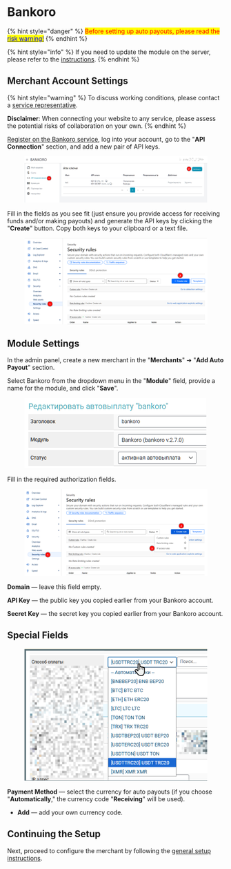 # Bankoro

{% hint style="danger" %}
<mark style="color:red;">Before setting up auto payouts, please read the</mark> [<mark style="color:blue;">risk warning!</mark>](https://premium.gitbook.io/main/osnovnye-nastroiki/merchanty-i-avtovyplaty/avtovyplaty/preduprezhdenie-o-riskakh)
{% endhint %}

{% hint style="info" %}
If you need to update the module on the server, please refer to the [instructions](https://premium.gitbook.io/main/en/basic-settings/faq/updating-script-files-on-the-server/how-to-update-files-on-the-server#merchant-and-auto-payout-modules).
{% endhint %}

## Merchant Account Settings

{% hint style="warning" %}
To discuss working conditions, please contact a [service representative](https://t.me/bankoro_crypto).

**Disclaimer**: When connecting your website to any service, please assess the potential risks of collaboration on your own.
{% endhint %}

[Register on the Bankoro service](https://bankoro.io/registration), log into your account, go to the "**API Connection**" section, and add a new pair of API keys.

<figure><img src="../../../.gitbook/assets/image (3) (1)_eng.png" alt=""><figcaption></figcaption></figure>

Fill in the fields as you see fit (just ensure you provide access for receiving funds and/or making payouts) and generate the API keys by clicking the "**Create**" button. Copy both keys to your clipboard or a text file.

<figure><img src="../../../.gitbook/assets/image (1) (1) (1) (1) (1)_eng.png" alt=""><figcaption></figcaption></figure>

## Module Settings

In the admin panel, create a new merchant in the "**Merchants**" ➔ "**Add Auto Payout**" section.

Select Bankoro from the dropdown menu in the "**Module**" field, provide a name for the module, and click "**Save**".

<figure><img src="../../../.gitbook/assets/image (2223)_eng.png" alt=""><figcaption></figcaption></figure>

Fill in the required authorization fields.

<figure><img src="../../../.gitbook/assets/image (2) (1) (1) (1) (1)_eng.png" alt=""><figcaption></figcaption></figure>

**Domain** — leave this field empty.

**API Key** — the public key you copied earlier from your Bankoro account.

**Secret Key** — the secret key you copied earlier from your Bankoro account.

## Special Fields

<figure><img src="../../../.gitbook/assets/image (2221)_eng.png" alt=""><figcaption></figcaption></figure>

**Payment Method** — select the currency for auto payouts (if you choose "**Automatically**," the currency code "**Receiving**" will be used).

* **Add** — add your own currency code.

## Continuing the Setup

Next, proceed to configure the merchant by following the [general setup instructions](https://premium.gitbook.io/main/en/basic-settings/merchants-and-auto-payments/merchants/general-merchant-settings).